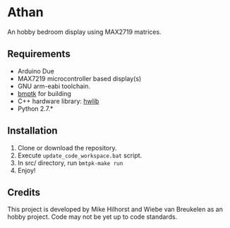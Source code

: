 # Athan
An hobby bedroom display using MAX2719 matrices.

## Requirements
- Arduino Due
- MAX7219 microcontroller based display(s)
- GNU arm-eabi toolchain.
- [bmptk](http://github.com/wovo/bmptk) for building
- C++ hardware library: [hwlib](http://github.com/wovo/hwlib)
- Python 2.7.*

## Installation
1. Clone or download the repository.
2. Execute  ```update_code_workspace.bat``` script.
3. In src/ directory, run ```bmtpk-make run```
4. Enjoy!

## Credits
This project is developed by Mike Hilhorst and Wiebe van Breukelen as an hobby project. Code may not be yet up to code standards.